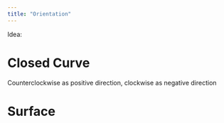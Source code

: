 ```yaml
---
title: "Orientation"
---
```

Idea: 

# Closed Curve
Counterclockwise as positive direction, clockwise as negative direction

# Surface